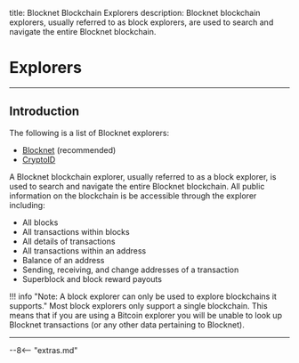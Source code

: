 title: Blocknet Blockchain Explorers
description: Blocknet blockchain explorers, usually referred to as block explorers, are used to search and navigate the entire Blocknet blockchain. 

# Explorers

---

## Introduction
The following is a list of Blocknet explorers:

* [Blocknet](https://utils.blocknet.org/)  (recommended)
* [CryptoID](https://chainz.cryptoid.info/block/)

A Blocknet blockchain explorer, usually referred to as a block explorer, is used to search and navigate the entire Blocknet blockchain. All public information on the blockchain is be accessible through the explorer including: 

* All blocks
* All transactions within blocks
* All details of transactions
* All transactions within an address
* Balance of an address
* Sending, receiving, and change addresses of a transaction
* Superblock and block reward payouts

!!! info "Note: A block explorer can only be used to explore blockchains it supports."
  Most block explorers only support a single blockchain. This means that if you are using a Bitcoin explorer you will be unable to look up Blocknet transactions (or any other data pertaining to Blocknet).

---

<!-- 
## Using an Explorer
Navigating an explorer can be confusing and unintuitive if it's somethng you don't have experience with so we composed a collection of tutorial explaining how to use a block explorer.

### View Address Balance

??? example "Instructions using CryptoID"

??? example "Instructions using CryptoCore"

### View Transaction Details

??? example "Instructions using CryptoID"

??? example "Instructions using CryptoCore"

### View Transaction Hash / ID

??? example "Instructions using CryptoID"

??? example "Instructions using CryptoCore"

### View Block Details

??? example "Instructions using CryptoID"

??? example "Instructions using CryptoCore"

### View Block Hash / ID

??? example "Instructions using CryptoID"

??? example "Instructions using CryptoCore"

### View Address Transactions

??? example "Instructions using CryptoID"

??? example "Instructions using CryptoCore"
-->





<script type="text/javascript">
// read instructions for related links in ../snippets/extras.md
var relatedLinks = [];
</script>

--8<-- "extras.md"





